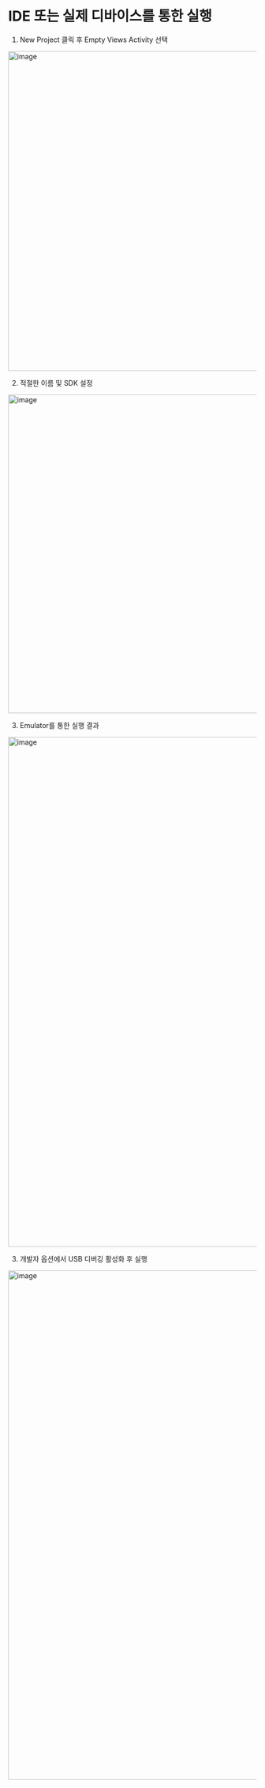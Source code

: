 # IDE 또는 실제 디바이스를 통한 실행

1. New Project 클릭 후 Empty Views Activity 선택
<img width="897" height="647" alt="image" src="https://gist.github.com/user-attachments/assets/761c8b19-df24-4494-b356-61baa1ba0857" />

2. 적절한 이름 및 SDK 설정
<img width="899" height="645" alt="image" src="https://gist.github.com/user-attachments/assets/50c4e022-81c4-4e53-a69d-06abc5a17fcd" />

3. Emulator를 통한 실행 결과
<img width="1919" height="1032" alt="image" src="https://gist.github.com/user-attachments/assets/375a7744-9fb0-4120-bc57-e5c9f2cd2455" />

3. 개발자 옵션에서 USB 디버깅 활성화 후 실행
<img width="1919" height="1031" alt="image" src="https://gist.github.com/user-attachments/assets/4ab39e2d-7f0c-4cb9-bb35-294cdfbf3192" />